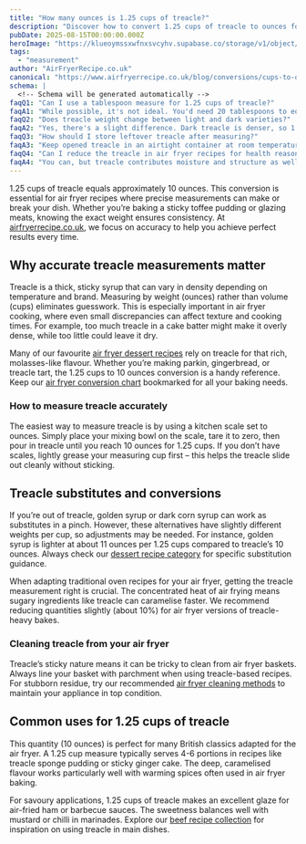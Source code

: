 ```yaml
---
title: "How many ounces is 1.25 cups of treacle?"
description: "Discover how to convert 1.25 cups of treacle to ounces for perfect air fryer recipes. Get precise measurements and baking tips here."
pubDate: 2025-08-15T00:00:00.000Z
heroImage: "https://klueoymssxwfnxsvcyhv.supabase.co/storage/v1/object/public/Shmucket/how-many-ounces-is-1-25-cups-of-treacle.webp"
tags:
  - "measurement"
author: "AirFryerRecipe.co.uk"
canonical: "https://www.airfryerrecipe.co.uk/blog/conversions/cups-to-ounces/how-many-ounces-is-1-25-cups-of-treacle"
schema: |
  <!-- Schema will be generated automatically -->
faqQ1: "Can I use a tablespoon measure for 1.25 cups of treacle?"
faqA1: "While possible, it's not ideal. You'd need 20 tablespoons to equal 1.25 cups (10 ounces) of treacle, which is time-consuming and increases measurement errors. For best results, use a liquid measuring cup or kitchen scales for accuracy, especially in air fryer recipes where precision matters."
faqQ2: "Does treacle weight change between light and dark varieties?"
faqA2: "Yes, there's a slight difference. Dark treacle is denser, so 1.25 cups weighs about 10 ounces, while light treacle might be closer to 9.5 ounces for the same volume. Always check your specific product and consider weighing for critical recipes like air fryer baked goods."
faqQ3: "How should I store leftover treacle after measuring?"
faqA3: "Keep opened treacle in an airtight container at room temperature for up to 6 months. To prevent crystallisation, wipe the rim clean before sealing. For easier future measuring, you can lightly oil the container's opening to help the treacle pour smoothly next time."
faqQ4: "Can I reduce the treacle in air fryer recipes for health reasons?"
faqA4: "You can, but treacle contributes moisture and structure as well as flavour. For air fryer recipes, we recommend reducing by no more than 25% and compensating with a bit more liquid (like milk or apple sauce) to maintain texture. The concentrated heat of air frying already enhances sweetness."
---
```

<p>1.25 cups of treacle equals approximately 10 ounces. This conversion is essential for air fryer recipes where precise measurements can make or break your dish. Whether you’re baking a sticky toffee pudding or glazing meats, knowing the exact weight ensures consistency. At <a href=https://www.airfryerrecipe.co.uk>airfryerrecipe.co.uk</a>, we focus on accuracy to help you achieve perfect results every time.</p>

<h2>Why accurate treacle measurements matter</h2>
<p>Treacle is a thick, sticky syrup that can vary in density depending on temperature and brand. Measuring by weight (ounces) rather than volume (cups) eliminates guesswork. This is especially important in air fryer cooking, where even small discrepancies can affect texture and cooking times. For example, too much treacle in a cake batter might make it overly dense, while too little could leave it dry.</p>
<p>Many of our favourite <a href=https://www.airfryerrecipe.co.uk/recipes>air fryer dessert recipes</a> rely on treacle for that rich, molasses-like flavour. Whether you’re making parkin, gingerbread, or treacle tart, the 1.25 cups to 10 ounces conversion is a handy reference. Keep our <a href=https://www.airfryerrecipe.co.uk/air-fryer-conversion-chart>air fryer conversion chart</a> bookmarked for all your baking needs.</p>

<h3>How to measure treacle accurately</h3>
<p>The easiest way to measure treacle is by using a kitchen scale set to ounces. Simply place your mixing bowl on the scale, tare it to zero, then pour in treacle until you reach 10 ounces for 1.25 cups. If you don’t have scales, lightly grease your measuring cup first – this helps the treacle slide out cleanly without sticking.</p>

<h2>Treacle substitutes and conversions</h2>
<p>If you’re out of treacle, golden syrup or dark corn syrup can work as substitutes in a pinch. However, these alternatives have slightly different weights per cup, so adjustments may be needed. For instance, golden syrup is lighter at about 11 ounces per 1.25 cups compared to treacle’s 10 ounces. Always check our <a href=https://www.airfryerrecipe.co.uk/recipe-category/dessert>dessert recipe category</a> for specific substitution guidance.</p>
<p>When adapting traditional oven recipes for your air fryer, getting the treacle measurement right is crucial. The concentrated heat of air frying means sugary ingredients like treacle can caramelise faster. We recommend reducing quantities slightly (about 10%) for air fryer versions of treacle-heavy bakes.</p>

<h3>Cleaning treacle from your air fryer</h3>
<p>Treacle’s sticky nature means it can be tricky to clean from air fryer baskets. Always line your basket with parchment when using treacle-based recipes. For stubborn residue, try our recommended <a href=https://www.airfryerrecipe.co.uk/air-fryer-cleaner>air fryer cleaning methods</a> to maintain your appliance in top condition.</p>

<h2>Common uses for 1.25 cups of treacle</h2>
<p>This quantity (10 ounces) is perfect for many British classics adapted for the air fryer. A 1.25 cup measure typically serves 4-6 portions in recipes like treacle sponge pudding or sticky ginger cake. The deep, caramelised flavour works particularly well with warming spices often used in air fryer baking.</p>
<p>For savoury applications, 1.25 cups of treacle makes an excellent glaze for air-fried ham or barbecue sauces. The sweetness balances well with mustard or chilli in marinades. Explore our <a href=https://www.airfryerrecipe.co.uk/recipe-category/beef>beef recipe collection</a> for inspiration on using treacle in main dishes.</p>
